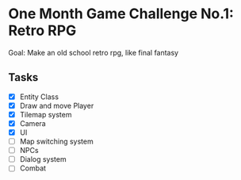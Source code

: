 # One Month Game Challenge No.1: Retro RPG

Goal: Make an old school retro rpg, like final fantasy

## Tasks

- [x] Entity Class
- [x] Draw and move Player
- [x] Tilemap system
- [x] Camera
- [x] UI
- [ ] Map switching system
- [ ] NPCs
- [ ] Dialog system
- [ ] Combat
